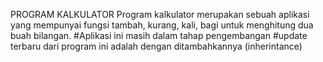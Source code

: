 PROGRAM KALKULATOR
Program kalkulator merupakan sebuah aplikasi yang mempunyai fungsi tambah, kurang, kali, bagi untuk menghitung dua buah bilangan.
#Aplikasi ini masih dalam tahap pengembangan
#update terbaru dari program ini adalah dengan ditambahkannya (inherintance)
